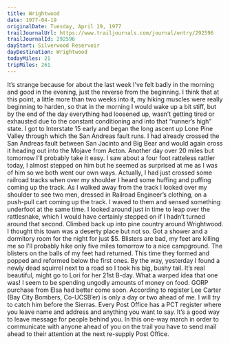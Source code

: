 ```yaml
---
title: Wrightwood
date: 1977-04-19
originalDate: Tuesday, April 19, 1977
trailJournalUrl: https://www.trailjournals.com/journal/entry/292596
trailJournalId: 292596
dayStart: Silverwood Reservoir
dayDestination: Wrightwood
todayMiles: 21
tripMiles: 261
---
```

It’s strange because for about the last week I’ve felt badly in the morning and good in the evening, just the reverse from the beginning. I think that at this point, a little more than two weeks into it, my hiking muscles were really beginning to harden, so that in the morning I would wake up a bit stiff, but by the end of the day everything had loosened up, wasn’t getting tired or exhausted due to the constant conditioning and into that “runner’s high” state. I got to Interstate 15 early and began the long ascent up Lone Pine Valley through which the San Andreas fault runs. I had already crossed the San Andreas fault between San Jacinto and Big Bear and would again cross it heading out into the Mojave from Acton. Another day over 20 miles but tomorrow I’ll probably take it easy. I saw about a four foot ratteless rattler today, I almost stepped on him but he seemed as surprised at me as I was of him so we both went our own ways. Actually, I had just crossed some railroad tracks when over my shoulder I heard some huffing and puffing coming up the track. As I walked away from the track I looked over my shoulder to see two men, dressed in Railroad Engineer’s clothing, on a push-pull cart coming up the track. I waved to them and sensed something underfoot at the same time. I looked around just in time to leap over the rattlesnake, which I would have certainly stepped on if I hadn’t turned around that second. Climbed back up into pine country around Wrightwood. I thought this town was a deserty place but not so. Got a shower and a dormitory room for the night for just $5. Blisters are bad, my feet are killing me so I’ll probably hike only five miles tomorrow to a nice campground. The blisters on the balls of my feet had returned. This time they formed and popped and reformed below the first ones. By the way, yesterday I found a newly dead squirrel next to a road so I took his big, bushy tail. It’s real beautiful, might go to Lori for her 21st B-day. What a warped idea that one was! I seem to be spending ungodly amounts of money on food. GORP purchase from Elsa had better come soon. According to register Lee Carter (Bay City Bombers, Co-UCSB’er) is only a day or two ahead of me. I will try to catch him before the Sierras. Every Post Office has a PCT register where you leave name and address and anything you want to say. It’s a good way to leave message for people behind you. In this one-way march in order to communicate with anyone ahead of you on the trail you have to send mail ahead to their attention at the next re-supply Post Office.
